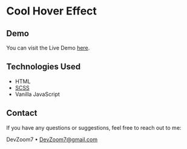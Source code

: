 # Cool Hover Effect

## Demo

You can visit the Live Demo [here](https://devzoom7.github.io/hover-effect/).

## Technologies Used

* HTML
* [SCSS](https://sass-lang.com/documentation/)
* Vanilla JavaScript

## Contact

If you have any questions or suggestions, feel free to reach out to me:

DevZoom7 • DevZoom7@gmail.com